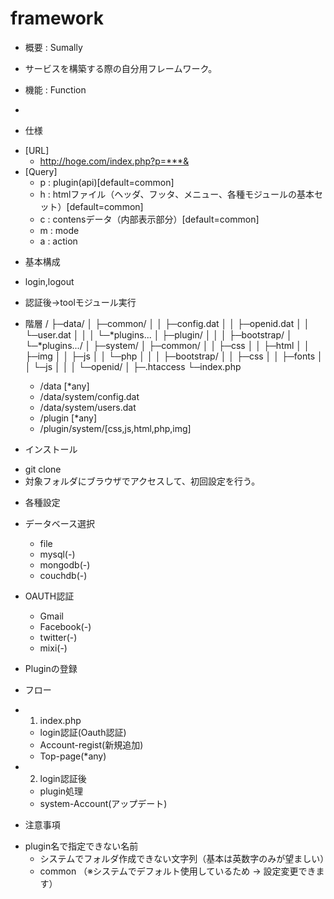 framework
=========

* 概要 : Sumally
- サービスを構築する際の自分用フレームワーク。

* 機能 : Function
- 

* 仕様
- [URL]
  + http://hoge.com/index.php?p=***&
- [Query]
  + p : plugin(api)[default=common]
  + h : htmlファイル（ヘッダ、フッタ、メニュー、各種モジュールの基本セット）[default=common]
  + c : contensデータ（内部表示部分）[default=common]
  + m : mode
  + a : action
  

* 基本構成
- login,logout
- 認証後->toolモジュール実行
- 階層
  /
  ├─data/
  │    ├─common/
  │    │  ├─config.dat
  │    │  ├─openid.dat
  │    │  └─user.dat
  │    │
  │    └─*plugins...
  │
  ├─plugin/
  │    │
  │    ├─bootstrap/
  │    └─*plugins.../
  │
  ├─system/
  │    ├─common/
  │    │  ├─css
  │    │  ├─html
  │    │  ├─img
  │    │  ├─js
  │    │  └─php
  │    │
  │    ├─bootstrap/
  │    │  ├─css
  │    │  ├─fonts
  │    │  └─js
  │    │
  │    └─openid/
  │
  ├─.htaccess
  └─index.php
  
  + /data [*any]
  + /data/system/config.dat
  + /data/system/users.dat
  + /plugin [*any]
  + /plugin/system/[css,js,html,php,img]


* インストール
- git clone
- 対象フォルダにブラウザでアクセスして、初回設定を行う。

* 各種設定
- データベース選択
  + file
  + mysql(-)
  + mongodb(-)
  + couchdb(-)

- OAUTH認証
  + Gmail
  + Facebook(-)
  + twitter(-)
  + mixi(-)
  
- Pluginの登録



* フロー
- 1) index.php
  + login認証(Oauth認証)
  + Account-regist(新規追加)
  + Top-page(*any)
  
- 2) login認証後
  + plugin処理
  + system-Account(アップデート)

* 注意事項
- plugin名で指定できない名前
  + システムでフォルダ作成できない文字列（基本は英数字のみが望ましい）
  + common （※システムでデフォルト使用しているため -> 設定変更できます）
  




